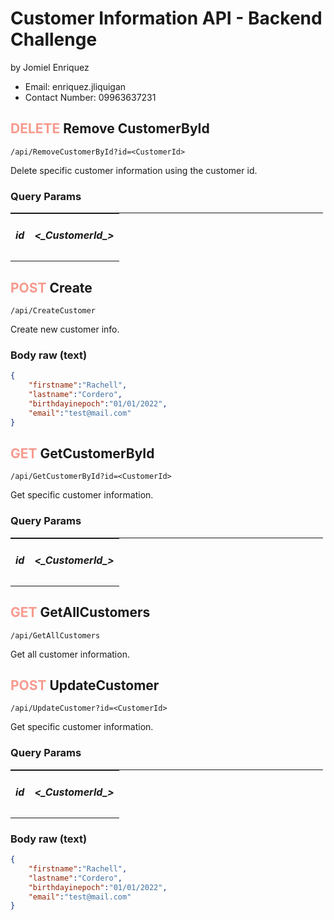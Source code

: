 # Customer Information API - Backend Challenge
by Jomiel Enriquez
   - Email: enriquez.jliquigan
   - Contact Number: 09963637231

## <span style="color: #f79a8e !important"> DELETE </span> Remove CustomerById

```url
/api/RemoveCustomerById?id=<CustomerId>
```

Delete specific customer information using the customer id.

### Query Params
<table style="width:500px; border-top:solid 1px">
    <tr>
        <td style="text-align:center"><h5>id</h5></td>
        <td style="text-align:center"><h5> <_CustomerId_> </h5></td>
    </tr>
</table>



## <span style="color: #f79a8e !important"> POST </span> Create

```url
/api/CreateCustomer
```

Create new customer info.

### Body raw (text)
```json
{
    "firstname":"Rachell",
    "lastname":"Cordero",
    "birthdayinepoch":"01/01/2022",
    "email":"test@mail.com"
}
```



## <span style="color: #f79a8e !important"> GET </span> GetCustomerById

```url
/api/GetCustomerById?id=<CustomerId>
```

Get specific customer information.

### Query Params
<table style="width:500px; border-top:solid 1px">
    <tr>
        <td style="text-align:center"><h5>id</h5></td>
        <td style="text-align:center"><h5> <_CustomerId_> </h5></td>
    </tr>
</table>



## <span style="color: #f79a8e !important"> GET </span> GetAllCustomers

```url
/api/GetAllCustomers
```

Get all customer information.



## <span style="color: #f79a8e !important"> POST </span> UpdateCustomer

```url
/api/UpdateCustomer?id=<CustomerId>
```

Get specific customer information.

### Query Params
<table style="width:500px; border-top:solid 1px">
    <tr>
        <td style="text-align:center"><h5>id</h5></td>
        <td style="text-align:center"><h5> <_CustomerId_> </h5></td>
    </tr>
</table>

### Body raw (text)
```json
{
    "firstname":"Rachell",
    "lastname":"Cordero",
    "birthdayinepoch":"01/01/2022",
    "email":"test@mail.com"
}
```
